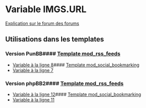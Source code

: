 # Variable IMGS.URL
[Explication sur le forum des forums](http://forum.forumactif.com/t294113-listing-des-variables#IMGS.URL)
## Utilisations dans les templates
### Version PunBB#### [Template mod_rss_feeds](punbb/mod_rss_feeds.md)
* [Variable à la ligne 8](../punbb/mod_rss_feeds.tpl#L8)#### [Template mod_social_bookmarking](punbb/mod_social_bookmarking.md)
* [Variable à la ligne 7](../punbb/mod_social_bookmarking.tpl#L7)
### Version phpBB2#### [Template mod_rss_feeds](subsilver/mod_rss_feeds.md)
* [Variable à la ligne 12](../subsilver/mod_rss_feeds.tpl#L12)#### [Template mod_social_bookmarking](subsilver/mod_social_bookmarking.md)
* [Variable à la ligne 11](../subsilver/mod_social_bookmarking.tpl#L11)